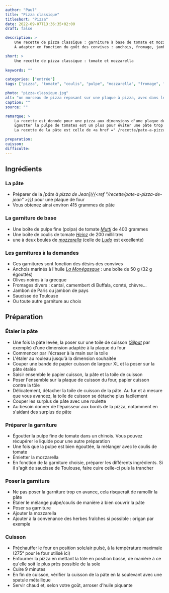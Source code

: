 ```yaml
---
author: "Paul"
title: "Pizza classique"
titleshort: "Pizza"
date: 2022-09-07T13:36:35+02:00
draft: false

description: >
    Une recette de pizza classique : garniture à base de tomate et mozzarella.<br>
    A adapter en fonction du goût des convives : anchois, fromage, jambon...

short: >
    Une recette de pizza classique : tomate et mozzarella
    
keywords: ""

categories: ["entrée"]
tags: ["pizza", "tomate", "coulis", "pulpe", "mozzarella", "fromage", "anchois", "jambon", "olives", "capres", "herbe", "origan"]

photo: "pizza-classique.jpg"
alt: "un morceau de pizza reposant sur une plaque à pizza, avec dans le fond d'autres morceaux, vus de manière floue. La pizza est couverte d'olives, de dés de jambon, de tomates fraîches, d'herbe séchées"
caption: ""
source: ""

remarque: >
    La recette est donnée pour une pizza aux dimensions d'une plaque de four<br>
    Égoutter la pulpe de tomates est un plus pour éviter une pâte trop molle. Ne pas hésiter à la faire égoutter dès le moment où on prépare la pâte<br>
    La recette de la pâte est celle de <a href =" /recette/pate-a-pizza-de-jean">Jean</a>

preparation: 
cuisson: 
difficulte:
---
```



## Ingrédients
### La pâte 
- Préparer de la *[pâte à pizza de Jean]({{<ref "/recette/pate-a-pizza-de-jean" >}})* pour une plaque de four
- Vous obtenez ainsi environ 415 grammes de pâte
### La garniture de base
- Une boîte de pulpe fine (polpa) de tomate *[Mutti](https://mutti-parma.com/fr/)* de 400 grammes
- Une boîte de coulis de tomate *[Heinz](https://www.heinz.fr/)* de 200 millilitres
- une à deux boules de *[mozzarella](https://fr.wikipedia.org/wiki/Mozzarella)* (celle de *[Ludo](https://www.facebook.com/Fromagerie-Chez-Ludo-235961390213087)* est excellente)
### Les garnitures à la demandes
- Ces garnitures sont fonction des désirs des convives
- Anchois marinés à l'huile *[La Monégasque](https://www.lamonegasque.com/fr/)* : une boîte de 50 g (32 g égouttés)
- Olives noires à la grecque
- Fromages divers : cantal, camembert di Buffala, comté, chèvre...
- Jambon de Paris ou jambon de pays
- Saucisse de Toulouse
- Ou toute autre garniture au choix

## Préparation
### Étaler la pâte
- Une fois la pâte levée, la poser sur une toile de cuisson (*[Silpat](https://fr.silpat.com/)* par exemple) d'une dimension adaptée à la plaque du four
- Commencer par l'écraser à la main sur la toile
- L'étaler au rouleau jusqu'à la dimension souhaitée
- Couper une bande de papier cuisson de largeur XL et la poser sur la pâte étalée
- Saisir ensemble le papier cuisson, la pâte et la toile de cuisson
- Poser l'ensemble sur la plaque de cuisson du four, papier cuisson contre la tôle
- Délicatement, détacher la toile de cuisson de la pâte. Au fur et à mesure que vous avancez, la toile de cuisson se détache plus facilement
- Couper les surplus de pâte avec une roulette
- Au besoin donner de l'épaisseur aux bords de la pizza, notamment en s'aidant des surplus de pâte
### Préparer la garniture
- Égoutter la pulpe fine de tomate dans un chinois. Vous pouvez récupérer le liquide pour une autre préparation
- Une fois que la pulpe est bien égouttée, la mélanger avec le coulis de tomate
- Émietter la mozzarella
- En fonction de la garniture choisie, préparer les différents ingrédients. Si il s'agit de saucisse de Toulouse, faire cuire celle-ci puis la trancher
### Poser la garniture
- Ne pas poser la garniture trop en avance, cela risquerait de ramollir la pâte
- Étaler le mélange pulpe/coulis de manière à bien couvrir la pâte
- Poser sa garniture
- Ajouter la mozzarella
- Ajouter à la convenance des herbes fraîches si possible : origan par exemple
### Cuisson
- Préchauffer le four en position sole/air pulsé, à la température maximale (275° pour le four utilisé ici)
- Enfourner la pizza en mettant la tôle en position basse, de manière à ce qu'elle soit le plus près possible de la sole
- Cuire 9 minutes
- En fin de cuisson, vérifier la cuisson de la pâte en la soulevant avec une spatule métallique
- Servir chaud et, selon votre goût, arroser d'huile piquante
